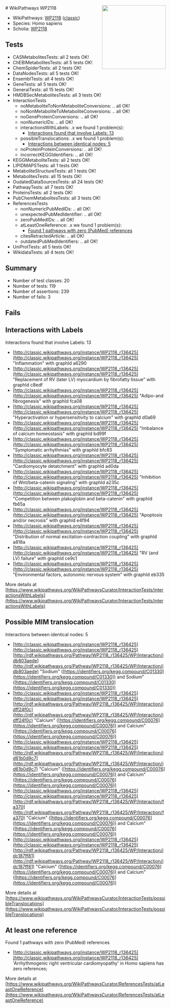 <img style="float: right; width: 200px" src="https://upload.wikimedia.org/wikipedia/commons/thumb/8/83/Wplogo_with_text_500.png/640px-Wplogo_with_text_500.png" />
# WikiPathways WP2118

* WikiPathways: [WP2118](https://wikipathways.org/pathways/WP2118) ([classic](https://classic.wikipathways.org/instance/WP2118))
* Species: Homo sapiens
* Scholia: [WP2118](https://scholia.toolforge.org/wikipathways/WP2118)
## Tests
* CASMetabolitesTests: all 2 tests OK!
* ChEBIMetabolitesTests: all 5 tests OK!
* ChemSpiderTests: all 2 tests OK!
* DataNodesTests: all 5 tests OK!
* EnsemblTests: all 4 tests OK!
* GeneTests: all 5 tests OK!
* GeneralTests: all 15 tests OK!
* HMDBSecMetabolitesTests: all 3 tests OK!
* InteractionTests
    * noMetaboliteToNonMetaboliteConversions: .. all OK!
    * noNonMetaboliteToMetaboliteConversions: .. all OK!
    * noGeneProteinConversions: .. all OK!
    * nonNumericIDs: .. all OK!
    * interactionsWithLabels: .x we found 1 problem(s):
        * [Interactions found that involve Labels: 13](#fe97a8bb)
    * possibleTranslocations: .x we found 1 problem(s):
        * [Interactions between identical nodes: 5](#1c11820a)
    * noProteinProteinConversions: .. all OK!
    * incorrectKEGGIdentifiers: .. all OK!
* KEGGMetaboliteTests: all 2 tests OK!
* LIPIDMAPSTests: all 1 tests OK!
* MetaboliteStructureTests: all 1 tests OK!
* MetabolitesTests: all 15 tests OK!
* OudatedDataSourcesTests: all 24 tests OK!
* PathwayTests: all 7 tests OK!
* ProteinsTests: all 2 tests OK!
* PubChemMetabolitesTests: all 3 tests OK!
* ReferencesTests
    * nonNumericPubMedIDs: .. all OK!
    * unexpectedPubMedIdentifier: .. all OK!
    * zeroPubMedIDs: .. all OK!
    * atLeastOneReference: .x we found 1 problem(s):
        * [Found 1 pathways with zero (PubMed) references](#d0a459f0)
    * citesRetractedArticle: .. all OK!
    * outdatedPubMedIdentifiers: .. all OK!
* UniProtTests: all 5 tests OK!
* WikidataTests: all 4 tests OK!


## Summary

* Number of test classes: 20
* Number of tests: 119
* Number of assertions: 239
* Number of fails: 3

## Fails

<a name="fe97a8bb" />

## Interactions with Labels

Interactions found that involve Labels: 13

* [http://classic.wikipathways.org/instance/WP2118_r136425](http://classic.wikipathways.org/instance/WP2118_r136425) "Inflammation" with graphId a6290
* [http://classic.wikipathways.org/instance/WP2118_r136425](http://classic.wikipathways.org/instance/WP2118_r136425) "Replacement of
RV (later LV) myocardium
by fibrofatty tissue" with graphId c8edf
* [http://classic.wikipathways.org/instance/WP2118_r136425](http://classic.wikipathways.org/instance/WP2118_r136425) "Adipo-and
fibrogenesis" with graphId fca08
* [http://classic.wikipathways.org/instance/WP2118_r136425](http://classic.wikipathways.org/instance/WP2118_r136425) "Hyperactivation or
hypersensitivity to calcium" with graphId d0a69
* [http://classic.wikipathways.org/instance/WP2118_r136425](http://classic.wikipathways.org/instance/WP2118_r136425) "Imbalance of calcium
homeostasis" with graphId bd99f
* [http://classic.wikipathways.org/instance/WP2118_r136425](http://classic.wikipathways.org/instance/WP2118_r136425) "Symptomatic
arrhythmias" with graphId bfc83
* [http://classic.wikipathways.org/instance/WP2118_r136425](http://classic.wikipathways.org/instance/WP2118_r136425) "Cardiomyocyte
detatchment" with graphId ad0da
* [http://classic.wikipathways.org/instance/WP2118_r136425](http://classic.wikipathways.org/instance/WP2118_r136425) "Inhibition of Wnt/beta-catenin
signaling" with graphId a235c
* [http://classic.wikipathways.org/instance/WP2118_r136425](http://classic.wikipathways.org/instance/WP2118_r136425) "Competition between
plakoglobin and beta-catenin" with graphId fb65a
* [http://classic.wikipathways.org/instance/WP2118_r136425](http://classic.wikipathways.org/instance/WP2118_r136425) "Apoptosis and/or
necrosis" with graphId e4f94
* [http://classic.wikipathways.org/instance/WP2118_r136425](http://classic.wikipathways.org/instance/WP2118_r136425) "Distribution of normal
excitation-contraction
coupling" with graphId a818a
* [http://classic.wikipathways.org/instance/WP2118_r136425](http://classic.wikipathways.org/instance/WP2118_r136425) "RV (and LV) failure" with graphId ce9c1
* [http://classic.wikipathways.org/instance/WP2118_r136425](http://classic.wikipathways.org/instance/WP2118_r136425) "Environmental factors,
autonomic nervous system" with graphId eb335


More details at [https://www.wikipathways.org/WikiPathwaysCurator/InteractionTests/interactionsWithLabels](https://www.wikipathways.org/WikiPathwaysCurator/InteractionTests/interactionsWithLabels)

<a name="1c11820a" />

## Possible MIM translocation

Interactions between identical nodes: 5

* [http://classic.wikipathways.org/instance/WP2118_r136425](http://classic.wikipathways.org/instance/WP2118_r136425) [http://rdf.wikipathways.org/Pathway/WP2118_r136425/WP/Interaction/idb803aede](http://rdf.wikipathways.org/Pathway/WP2118_r136425/WP/Interaction/idb803aede) "Sodium" ([https://identifiers.org/kegg.compound/C01330](https://identifiers.org/kegg.compound/C01330)) and 
Sodium" ([https://identifiers.org/kegg.compound/C01330](https://identifiers.org/kegg.compound/C01330))
* [http://classic.wikipathways.org/instance/WP2118_r136425](http://classic.wikipathways.org/instance/WP2118_r136425) [http://rdf.wikipathways.org/Pathway/WP2118_r136425/WP/Interaction/idff24f0c](http://rdf.wikipathways.org/Pathway/WP2118_r136425/WP/Interaction/idff24f0c) "Calcium" ([https://identifiers.org/kegg.compound/C00076](https://identifiers.org/kegg.compound/C00076)) and 
Calcium" ([https://identifiers.org/kegg.compound/C00076](https://identifiers.org/kegg.compound/C00076))
* [http://classic.wikipathways.org/instance/WP2118_r136425](http://classic.wikipathways.org/instance/WP2118_r136425) [http://rdf.wikipathways.org/Pathway/WP2118_r136425/WP/Interaction/id61b0d9c7](http://rdf.wikipathways.org/Pathway/WP2118_r136425/WP/Interaction/id61b0d9c7) "Calcium" ([https://identifiers.org/kegg.compound/C00076](https://identifiers.org/kegg.compound/C00076)) and 
Calcium" ([https://identifiers.org/kegg.compound/C00076](https://identifiers.org/kegg.compound/C00076))
* [http://classic.wikipathways.org/instance/WP2118_r136425](http://classic.wikipathways.org/instance/WP2118_r136425) [http://rdf.wikipathways.org/Pathway/WP2118_r136425/WP/Interaction/fa370](http://rdf.wikipathways.org/Pathway/WP2118_r136425/WP/Interaction/fa370) "Calcium" ([https://identifiers.org/kegg.compound/C00076](https://identifiers.org/kegg.compound/C00076)) and 
Calcium" ([https://identifiers.org/kegg.compound/C00076](https://identifiers.org/kegg.compound/C00076))
* [http://classic.wikipathways.org/instance/WP2118_r136425](http://classic.wikipathways.org/instance/WP2118_r136425) [http://rdf.wikipathways.org/Pathway/WP2118_r136425/WP/Interaction/idc187ff81](http://rdf.wikipathways.org/Pathway/WP2118_r136425/WP/Interaction/idc187ff81) "Calcium" ([https://identifiers.org/kegg.compound/C00076](https://identifiers.org/kegg.compound/C00076)) and 
Calcium" ([https://identifiers.org/kegg.compound/C00076](https://identifiers.org/kegg.compound/C00076))


More details at [https://www.wikipathways.org/WikiPathwaysCurator/InteractionTests/possibleTranslocations](https://www.wikipathways.org/WikiPathwaysCurator/InteractionTests/possibleTranslocations)

<a name="d0a459f0" />

## At least one reference

Found 1 pathways with zero (PubMed) references

* [http://classic.wikipathways.org/instance/WP2118_r136425](http://classic.wikipathways.org/instance/WP2118_r136425) 'Arrhythmogenic right ventricular cardiomyopathy' in Homo sapiens has zero references; 


More details at [https://www.wikipathways.org/WikiPathwaysCurator/ReferencesTests/atLeastOneReference](https://www.wikipathways.org/WikiPathwaysCurator/ReferencesTests/atLeastOneReference)

